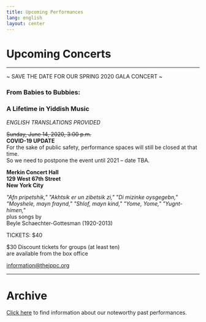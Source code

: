 ```yaml
---
title: Upcoming Performances
lang: english
layout: center
---
```


# Upcoming Concerts
  
_____
~ SAVE THE DATE FOR OUR SPRING 2020 GALA CONCERT ~


### From Babies to Bubbies:
### A Lifetime in Yiddish Music

*ENGLISH TRANSLATIONS PROVIDED*

~~Sunday, June 14, 2020, 3:00 p.m.~~   
**COVID-19 UPDATE**  
For the sake of public safety, performance spaces will still be closed at that time.  
So we need to postpone the event until 2021 – date TBA.

**Merkin Concert Hall  
129 West 67th Street  
New York City**

*"Afn pripetshik," "Akhtsik er un zibetsik zi," "Di mizinke oysgegebn,"    
"Moyshele, mayn fraynd," "Shlof, mayn kind," "Yome, Yome," "Yugnt-himen,"*  
plus songs by   
Beyle Schaechter-Gottesman (1920-2013)  

TICKETS: $40  

$30 Discount tickets for groups (at least ten)  
are available from the box office

[information@thejppc.org](mailto:information@thejppc.org)

_____

# Archive

[Click here](concerts_archive.html) to find information about our noteworthy past performances.
